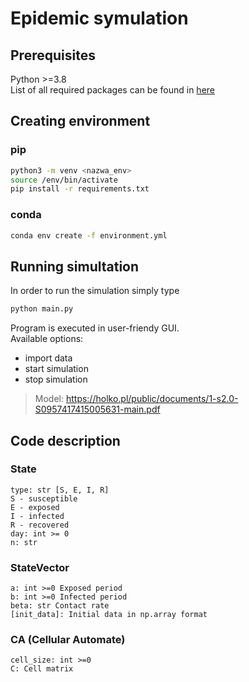 # Epidemic symulation

## Prerequisites

Python >=3.8  
List of all required packages can be found in [here](./requirements.txt)

## Creating environment

### pip

```bash
python3 -m venv <nazwa_env>
source /env/bin/activate
pip install -r requirements.txt
```

### conda

```bash
conda env create -f environment.yml
```

## Running simultation

In order to run the simulation simply type

```bash
python main.py
```

Program is executed in user-friendy GUI.  
Available options:

* import data
* start simulation
* stop simulation

> Model: https://holko.pl/public/documents/1-s2.0-S0957417415005631-main.pdf

## Code description

### State  

    type: str [S, E, I, R]  
    S - susceptible  
    E - exposed  
    I - infected  
    R - recovered  
    day: int >= 0
    n: str

### StateVector

    a: int >=0 Exposed period
    b: int >=0 Infected period
    beta: str Contact rate
    [init_data]: Initial data in np.array format

### CA (Cellular Automate)

    cell_size: int >=0
    C: Cell matrix
